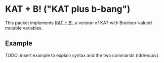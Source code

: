 # KAT + B! ("KAT plus b-bang")
This packet implements [KAT + B!](http://www.cs.cornell.edu/~kozen/Papers/bbang.pdf), a version of KAT with Boolean-valued mutable variables.

## Example
TODO: insert example to explain syntax and the two commands (idd/equiv).
